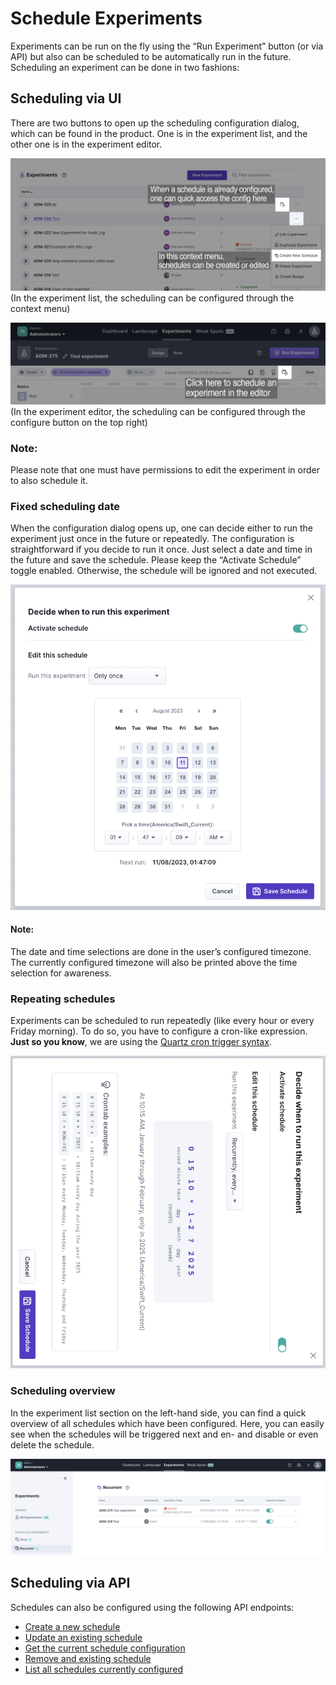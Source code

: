 # Schedule Experiments

Experiments can be run on the fly using the “Run Experiment” button (or via API) but also can be scheduled to be automatically run in the future. Scheduling an experiment can be done in two fashions:

## Scheduling via UI

There are two buttons to open up the scheduling configuration dialog, which can be found in the product. One is in the experiment list, and the other one is in the experiment editor.

![Scheduling Experiments](schedule/create-experiment-schedule-step1.png)
(In the experiment list, the scheduling can be configured through the context menu)

![Scheduling Experiments](schedule/create-experiment-schedule-step2.png)
(In the experiment editor, the scheduling can be configured through the configure button on the top right)

### Note:

Please note that one must have permissions to edit the experiment in order to also schedule it.

### Fixed scheduling date

When the configuration dialog opens up, one can decide either to run the experiment just once in the future or repeatedly. The configuration is straightforward if you decide to run it once. Just select a date and time in the future and save the schedule. Please keep the “Activate Schedule” toggle enabled. Otherwise, the schedule will be ignored and not executed.

![Scheduling Experiments just once](schedule/create-experiment-schedule-step3.png)

#### Note:

The date and time selections are done in the user’s configured timezone. The currently configured timezone will also be printed above the time selection for awareness.

### Repeating schedules

Experiments can be scheduled to run repeatedly (like every hour or every Friday morning). To do so, you have to configure a cron-like expression. **Just so you know**, we are using the [Quartz cron trigger syntax](http://www.quartz-scheduler.org/documentation/quartz-2.3.0/tutorials/crontrigger.html).

![Scheduling Experiments repeatedly](schedule/create-experiment-schedule-step4.png)

### Scheduling overview

In the experiment list section on the left-hand side, you can find a quick overview of all schedules which have been configured. Here, you can easily see when the schedules will be triggered next and en- and disable or even delete the schedule.

![Scheduled Experiment overview](schedule/create-experiment-schedule-step5.png)

## Scheduling via API

Schedules can also be configured using the following API endpoints:

- [Create a new schedule](https://platform.steadybit.com/api/swagger/swagger-ui/index.html#/Experiments/scheduleExperimentOnce_1)
- [Update an existing schedule](https://platform.steadybit.com/api/swagger/swagger-ui/index.html#/Experiments/updateSchedule)
- [Get the current schedule configuration](https://platform.steadybit.com/api/swagger/swagger-ui/index.html#/Experiments/getSchedule)
- [Remove and existing schedule](https://platform.steadybit.com/api/swagger/swagger-ui/index.html#/Experiments/removeExperimentSchedule)
- [List all schedules currently configured](https://platform.steadybit.com/api/swagger/swagger-ui/index.html#/Experiments/getAllSchedules)
